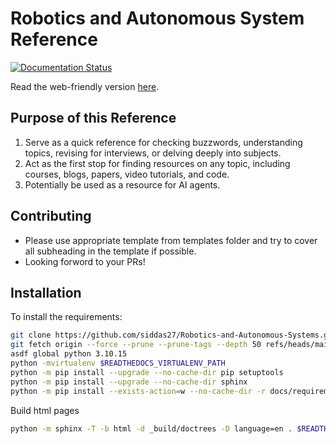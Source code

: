 # Robotics and Autonomous System Reference

[![Documentation Status](https://readthedocs.org/projects/robotics-and-autonomous-systems/badge/?version=latest)](https://robotics-and-autonomous-systems.readthedocs.io/en/latest/?badge=latest)

Read the web-friendly version [here](https://robotics-and-autonomous-systems.readthedocs.io).

## Purpose of this Reference

1. Serve as a quick reference for checking buzzwords, understanding topics, revising for interviews, or delving deeply into subjects.
2. Act as the first stop for finding resources on any topic, including courses, blogs, papers, video tutorials, and code.
3. Potentially be used as a resource for AI agents.

## Contributing

- Please use appropriate template from templates folder and try to cover all subheading in the template if possible.
- Looking forword to your PRs!

## Installation

To install the requirements:

```bash
git clone https://github.com/siddas27/Robotics-and-Autonomous-Systems.git 
git fetch origin --force --prune --prune-tags --depth 50 refs/heads/main:refs/remotes/origin/main 
asdf global python 3.10.15 
python -mvirtualenv $READTHEDOCS_VIRTUALENV_PATH 
python -m pip install --upgrade --no-cache-dir pip setuptools 
python -m pip install --upgrade --no-cache-dir sphinx 
python -m pip install --exists-action=w --no-cache-dir -r docs/requirements.txt 
```
Build html pages
```bash
python -m sphinx -T -b html -d _build/doctrees -D language=en . $READTHEDOCS_OUTPUT/html
```
